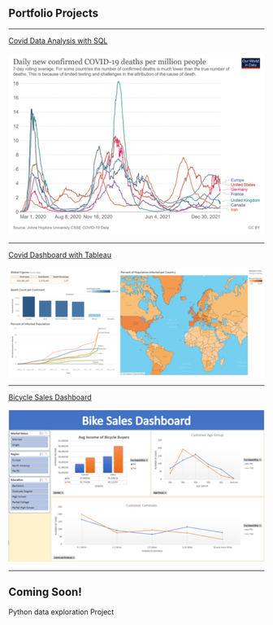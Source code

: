 ## Portfolio Projects

---

[Covid Data Analysis with SQL](sql_project.md)
<br><br>
<img src="images/coronavirus-data-explorer.png?raw=true"/>

---

[Covid Dashboard with Tableau](tableau_project.md)
<br><br>
<img src="images/Covid Dashboard.png?raw=true"/>

---

[Bicycle Sales Dashboard](excel_project.md)
<br><br>
<img src="images/Bicycle_Sales_Dashboard.png?raw=true"/>

---
## Coming Soon!
Python data exploration  Project

<!--- [Python Project](python_project.md)
<br><br>
<img src="images/dummy_thumbnail.jpg?raw=true"/> -->
